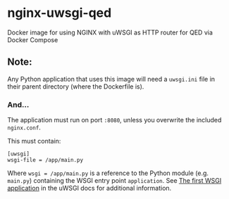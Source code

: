 # nginx-uwsgi-qed
Docker image for using NGINX with uWSGI as HTTP router for QED via Docker Compose

## Note:
Any Python application that uses this image will need a ```uwsgi.ini``` file in their parent directory (where the Dockerfile is).
### And...
The application must run on port ```:8080```, unless you overwrite the included ```nginx.conf```.

This must contain:

    [uwsgi]
    wsgi-file = /app/main.py

Where ```wsgi = /app/main.py``` is a reference to the Python module (e.g. ```main.py```) containing the WSGI entry point ```application```. 
See [The first WSGI application](http://uwsgi-docs.readthedocs.io/en/latest/WSGIquickstart.html#the-first-wsgi-application) 
in the uWSGI docs for additional information.